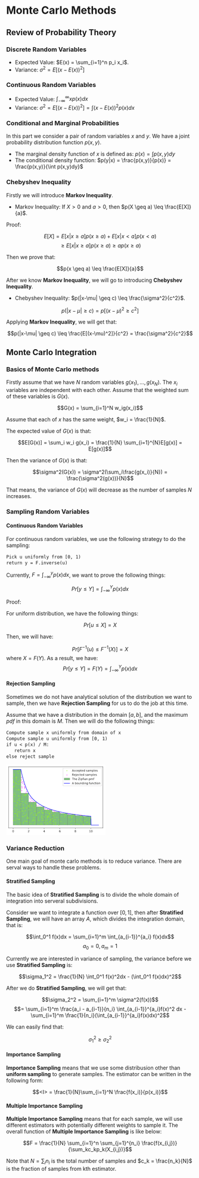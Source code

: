 # Monte Carlo Methods

## Review of Probability Theory

### Discrete Random Variables

- Expected Value: $E(x) = \sum_{i=1}^n p_i x_i$.
- Variance: $\sigma^2 = E[(x - E(x))^2]$

### Continuous Random Variables

- Expected Value: $\int_{-\infty}^{\infty}xp(x)dx$
- Variance: $\sigma^2 = E[(x - E(x))^2] = \int(x-E(x))^2p(x)dx$

### Conditional and Marginal Probabilities

In this part we consider a pair of random variables $x$ and $y$. We have a joint probability distribution function $p(x, y)$.

- The marginal density function of $x$ is defined as: $p(x) = \int p(x, y)dy$
- The conditional density function: $p(y|x) = \frac{p(x,y)}{p(x)} = \frac{p(x,y)}{\int p(x,y)dy}$

### Chebyshev Inequality

Firstly we will introduce **Markov Inequality**.
- Markov Inequality: If $X > 0$ and $a > 0$, then $p(X \geq a) \leq \frac{E[X]}{a}$.

Proof:  

$$E[X] = E[x | x \geq a]p(x \geq a) + E[x | x < a]p(x < a)$$
$$\geq E[x|x \geq a]p(x \geq a) \geq ap(x \geq a)$$

Then we prove that:  

$$p(x \geq a) \leq \frac{E[X]}{a}$$  

After we know **Markov Inequality**, we will go to introducing **Chebyshev Inequality**.  

- Chebyshev Inequality: $p(|x-\mu| \geq c) \leq \frac{\sigma^2}{c^2}$.

$$p(|x-\mu| \geq c) = p[(x-\mu)^2 \geq c^2]$$

Applying **Markov Inequality**, we will get that:  

$$p(|x-\mu| \geq c) \leq \frac{E[(x-\mu)^2]}{c^2} = \frac{\sigma^2}{c^2}$$

## Monte Carlo Integration

### Basics of Monte Carlo methods

Firstly assume that we have $N$ random variables $g(x_1), ..., g(x_N)$. The $x_i$ variables are independent with each other. Assume that the weighted sum of these variables is $G(x)$.

$$G(x) = \sum_{i=1}^N w_ig(x_i)$$

Assume that each of $x$ has the same weight, $w_i = \frac{1}{N}$.

The expected value of $G(x)$ is that:  

$$E[G(x)] = \sum_i w_i g(x_i) = \frac{1}{N} \sum_{i=1}^{N}E[g(x)] = E[g(x)]$$

Then the variance of $G(x)$ is that:  

$$\sigma^2(G(x)) = \sigma^2(\sum_i\frac{g(x_i)}{N}) = \frac{\sigma^2(g(x))}{N}$$

That means, the variance of $G(x)$ will decrease as the number of samples $N$ increases.  

### Sampling Random Variables

#### Continuous Random Variables

For continuous random variables, we use the following strategy to do the sampling:  

```
Pick u uniformly from [0, 1)
return y = F.inverse(u)
```

Currently, $F = \int_{-\infty}^y p(x)dx$, we want to prove the following things:  

$$Pr[y \leq Y] = \int_{-\infty}^Y p(x)dx$$

Proof:  

For uniform distribution, we have the following things:  

$$Pr[u \leq X] = X$$

Then, we will have:  

$$Pr[F^{-1}(u) \leq F^{-1}(X)] = X$$
where $X = F(Y)$.
As a result, we have:  
$$Pr[y \leq Y] = F(Y) = \int_{-\infty}^Y p(x)dx$$

#### Rejection Sampling

Sometimes we do not have analytical solution of the distribution we want to sample, then we have **Rejection Sampling** for us to do the job at this time.  

Assume that we have a distribution in the domain $[a, b]$, and the maximum $pdf$ in this domain is $M$. Then we will do the following things:  
```
Compute sample x uniformly from domain of x
Compute sample u uniformly from [0, 1)
if u < p(x) / M:
   return x
else reject sample
```
![](./pic/rejection_sampling.png)

### Variance Reduction

One main goal of monte carlo methods is to reduce variance. There are serval ways to handle these problems.  

#### Stratified Sampling

The basic idea of **Stratified Sampling** is to divide the whole domain of integration into serveral subdivisions.  

Consider we want to integrate a function over $[0, 1]$, then after **Stratified Sampling**, we will have an array $A$, which divides the integration domain, that is:  

$$\int_0^1 f(x)dx = \sum_{i=1}^m \int_{a_{i-1}}^{a_i} f(x)dx$$
$$a_0 = 0, a_m = 1$$

Currently we are interested in variance of sampling, the variance before we use **Stratified Sampling** is:  

$$\sigma_1^2 = \frac{1}{N} \int_0^1 f(x)^2dx - (\int_0^1 f(x)dx)^2$$

After we do **Stratified Sampling**, we will get that:  

$$\sigma_2^2 = \sum_{i=1}^m \sigma^2(f(x))$$
$$= \sum_{i=1}^m \frac{a_i - a_{i-1}}{n_i} \int_{a_{i-1}}^{a_i}f(x)^2 dx - \sum_{i=1}^m \frac{1}{n_i}(\int_{a_{i-1}}^{a_i}f(x)dx)^2$$

We can easily find that:  

$$\sigma_1^2 \geq \sigma_2^2$$

#### Importance Sampling

**Importance Sampling** means that we use some distribusion other than **uniform sampling** to generate samples. The estimator can be written in the following form:  

$$<I> = \frac{1}{N}\sum_{i=1}^N \frac{f(x_i)}{p(x_i)}$$

#### Multiple Importance Sampling

**Multiple Importance Sampling** means that for each sample, we will use different estimators with potentially different weights to sample it. The overall function of **Multiple Importance Sampling** is like below:  

$$F = \frac{1}{N} \sum_{i=1}^n \sum_{j=1}^{n_i} \frac{f(x_{i,j})}{\sum_kc_kp_k(X_{i,j})}$$

Note that $N = \sum_i n_i$ is the total number of samples and $c_k = \frac{n_k}{N}$ is the fraction of samples from kth estimator.